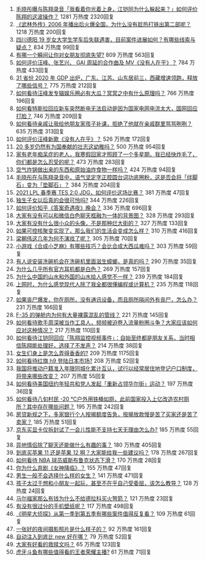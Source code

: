 1. [毛晓彤曝与陈翔录音「我看着你光着上身，江铠同为什么躲起来？」如何评价陈翔的这波操作？](https://www.zhihu.com/question/442081598) 1281 万热度 2320回复
1. [《武林外传》2006 年播出后火爆全国，为什么没有趁热打铁出第二部呢？](https://www.zhihu.com/question/440059226) 1218 万热度 200回复
1. [四川德阳 19 岁女大学生学车后失联遇害，目前案件进展如何？有哪些线索与疑点？](https://www.zhihu.com/question/442077436) 834 万热度 99回复
1. [有哪一个瞬间让你对女朋友彻底失望?](https://www.zhihu.com/question/325481697) 809 万热度 563回复
1. [如何评价汪峰、张艺兴、 GAI 周延的合作曲及 MV《没有人在乎》？](https://www.zhihu.com/question/442130456) 784 万热度 433回复
1. [31 省份 2020 年 GDP 出炉，广东、江苏、山东居前三，西藏增速领跑，释放了哪些信号？](https://www.zhihu.com/question/441959527) 775 万热度 212回复
1. [如何看待汪峰发专辑娱乐圈必有大瓜？冥冥之中有什么原理吗？](https://www.zhihu.com/question/389238191) 766 万热度 196回复
1. [如何看特斯拉回应新车突然断电无法启动是因为国家电网电流太大，国网回应打脸？](https://www.zhihu.com/question/442049252) 746 万热度 209回复
1. [如何看待亲戚让我给他朋友家孩子补课，拒绝了他就在亲戚群里骂骂咧咧？](https://www.zhihu.com/question/441427059) 635 万热度 313回复
1. [如何评价汪峰新歌《没有人在乎》？](https://www.zhihu.com/question/442133570) 526 万热度 172回复
1. [20 多岁仍然有为国奉献的壮志这幼稚吗？](https://www.zhihu.com/question/441707965) 500 万热度 954回复
1. [家有老年痴呆症的老人，我寒假回家才照顾了一个多星期，我已经快炸毛了，你们都是怎么忍受的呢？](https://www.zhihu.com/question/39952242) 473 万热度 283回复
1. [空气炸锅做出来的东西和原始油炸食物一样吗？](https://www.zhihu.com/question/329986513) 424 万热度 94回复
1. [毛晓彤在与陈翔录音中，语气坚定字正腔圆台词功底圈粉，这是否会将「绊脚石」变为「垫脚石」？](https://www.zhihu.com/question/442087613) 384 万热度 204回复
1. [2021 LPL 春季赛 TES 2:0 JDG，如何评价这场比赛？](https://www.zhihu.com/question/442184261) 381 万热度 47回复
1. [独生子女以后真的会很可怜吗?](https://www.zhihu.com/question/441781505) 344 万热度 226回复
1. [如何评价知乎《答案奇遇夜》晚会？](https://www.zhihu.com/question/441882176) 336 万热度 696回复
1. [大家有没有可以和微信白色聊天框融为一体的背景图？](https://www.zhihu.com/question/379486356) 328 万热度 293回复
1. [大家有没有什么很小众的头像，不是那种烂大街的？](https://www.zhihu.com/question/377147181) 327 万热度 133回复
1. [如果可控核聚变实现了，那么我们的生活会变成怎么样？](https://www.zhihu.com/question/323613755) 310 万热度 416回复
1. [梁朝伟这几年为何不演戏了呢？](https://www.zhihu.com/question/434429412) 305 万热度 70回复
1. [小游戏《合成小芝麻》有哪些技巧？会比合成大西瓜难吗？](https://www.zhihu.com/question/441875120) 303 万热度 59回复
1. [有人说安装洗碗机会在洗碗机里面滋生蟑螂，是真的吗？](https://www.zhihu.com/question/45090578) 290 万热度 35回复
1. [为什么几乎所有官方耳机都是白色？](https://www.zhihu.com/question/440928818) 269 万热度 157回复
1. [为什么中国的山水和外国的山水给人感觉不一样？](https://www.zhihu.com/question/66202297) 239 万热度 184回复
1. [上网时，为什么感觉现代人除了我全都很懂编程或计算机？](https://www.zhihu.com/question/440751523) 235 万热度 118回复
1. [如果丧尸爆发，你在厕所，没有通讯设备，而且厕所隔间外有丧尸，怎么办？](https://www.zhihu.com/question/432520725) 231 万热度 166回复
1. [F-35 的弹舱内为何有大量裸露混乱的管线？](https://www.zhihu.com/question/381871099) 221 万热度 145回复
1. [如何看待歌手周深被当作工具人，频频被迫卷入流量粉圈斗争？大家应该如何应对这种情况？](https://www.zhihu.com/question/442016143) 217 万热度 110回复
1. [如何看待江铠同回应「陈翔监控视频事件」：自始至终都是朋友关系，当时相信陈翔能处理好，选择了不发声？](https://www.zhihu.com/question/442037797) 214 万热度 38回复
1. [女生们身上是怎么弄得香香的?](https://www.zhihu.com/question/285951733) 209 万热度 1175回复
1. [如何看待红旗 h9 登陆日本市场?](https://www.zhihu.com/question/441483195) 208 万热度 52回复
1. [我国将推动户籍准入年限同城化累计互认，试行以经常居住地登记户口制度，将带来哪些改变？](https://www.zhihu.com/question/442190036) 207 万热度 55回复
1. [如何看待美国纽约年轻共和党人发起「重新占领华尔街」运动？](https://www.zhihu.com/question/442154359) 197 万热度 36回复
1. [如何看待八旬村民 -20 ℃户外用铁桶如厕，此前国家投入上亿改造农村厕所？其中存在哪些问题？](https://www.zhihu.com/question/441642232) 195 万热度 242回复
1. [房贷新规之下，多家银行个人按揭额度告急，按揭放款慢是苦了买家还是苦了卖家？](https://www.zhihu.com/question/441135337) 185 万热度 51回复
1. [京东买显卡仅拆封试了一会儿性能不支持七天无理由怎么办?](https://www.zhihu.com/question/419064671) 185 万热度 55回复
1. [异地情侣除了聊天还能做什么有趣的事？](https://www.zhihu.com/question/25065241) 180 万热度 405回复
1. [到底买苹果 11 还是苹果 12 啊？大家能给我一些建议吗？](https://www.zhihu.com/question/427439356) 178 万热度 267回复
1. [如何看待 NBA 球员威斯布鲁克状态下滑？](https://www.zhihu.com/question/441649213) 170 万热度 28回复
1. [你为什么弃剧《女神降临》？](https://www.zhihu.com/question/440465824) 155 万热度 47回复
1. [男生一般不会选择什么样的女生？](https://www.zhihu.com/question/435057725) 141 万热度 471回复
1. [孩子太过于想和小朋友一起玩，甚至不在乎自己受委屈，该怎么教导？](https://www.zhihu.com/question/441465630) 128 万热度 24回复
1. [马尔福家那么有钱为什么不给德拉科买火弩箭？](https://www.zhihu.com/question/441865889) 121 万热度 23回复
1. [有没有很过分的手机壁纸呢？](https://www.zhihu.com/question/313536857) 117 万热度 498回复
1. [《明星大侦探》从第一季到第五季有哪些案件值得反复看？](https://www.zhihu.com/question/305086250) 109 万热度 61回复
1. [一张好的夜间摄影照片是什么样子的？](https://www.zhihu.com/question/41387323) 92 万热度 161回复
1. [自动注入到底比 new 好在哪？](https://www.zhihu.com/question/441680476) 79 万热度 52回复
1. [大家有好看的救赎文吗？](https://www.zhihu.com/question/392423087) 65 万热度 123回复
1. [虎牙斗鱼有哪些值得看的王者荣耀主播?](https://www.zhihu.com/question/434331729) 61 万热度 71回复